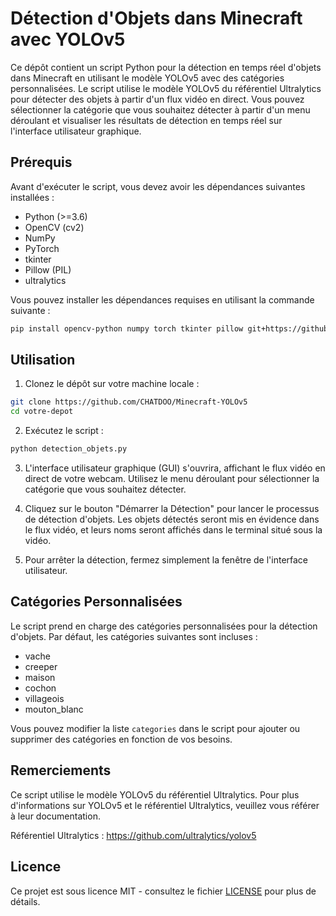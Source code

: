 
# Détection d'Objets dans Minecraft avec YOLOv5

Ce dépôt contient un script Python pour la détection en temps réel d'objets dans Minecraft en utilisant le modèle YOLOv5 avec des catégories personnalisées. Le script utilise le modèle YOLOv5 du référentiel Ultralytics pour détecter des objets à partir d'un flux vidéo en direct. Vous pouvez sélectionner la catégorie que vous souhaitez détecter à partir d'un menu déroulant et visualiser les résultats de détection en temps réel sur l'interface utilisateur graphique.

## Prérequis

Avant d'exécuter le script, vous devez avoir les dépendances suivantes installées :

- Python (>=3.6)
- OpenCV (cv2)
- NumPy
- PyTorch
- tkinter
- Pillow (PIL)
- ultralytics

Vous pouvez installer les dépendances requises en utilisant la commande suivante :

```bash
pip install opencv-python numpy torch tkinter pillow git+https://github.com/ultralytics/yolov5.git
```

## Utilisation

1. Clonez le dépôt sur votre machine locale :

```bash
git clone https://github.com/CHATDOO/Minecraft-YOLOv5
cd votre-depot
```

2. Exécutez le script :

```bash
python detection_objets.py
```

3. L'interface utilisateur graphique (GUI) s'ouvrira, affichant le flux vidéo en direct de votre webcam. Utilisez le menu déroulant pour sélectionner la catégorie que vous souhaitez détecter.

4. Cliquez sur le bouton "Démarrer la Détection" pour lancer le processus de détection d'objets. Les objets détectés seront mis en évidence dans le flux vidéo, et leurs noms seront affichés dans le terminal situé sous la vidéo.

5. Pour arrêter la détection, fermez simplement la fenêtre de l'interface utilisateur.

## Catégories Personnalisées

Le script prend en charge des catégories personnalisées pour la détection d'objets. Par défaut, les catégories suivantes sont incluses :

- vache
- creeper
- maison
- cochon
- villageois
- mouton_blanc

Vous pouvez modifier la liste `categories` dans le script pour ajouter ou supprimer des catégories en fonction de vos besoins.

## Remerciements

Ce script utilise le modèle YOLOv5 du référentiel Ultralytics. Pour plus d'informations sur YOLOv5 et le référentiel Ultralytics, veuillez vous référer à leur documentation.

Référentiel Ultralytics : https://github.com/ultralytics/yolov5

## Licence

Ce projet est sous licence MIT - consultez le fichier [LICENSE](LICENSE) pour plus de détails.

